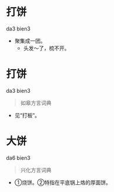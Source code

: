 # 打饼
da3 bien3
- 聚集成一团。
  - 头发～了，梳不开。

# 打饼
da3 bien3
> 如皋方言词典
- 见“打板”。

# 大饼
da6 bien3
> 兴化方言词典
- ①烧饼。②特指在平底锅上烙的厚面饼。
